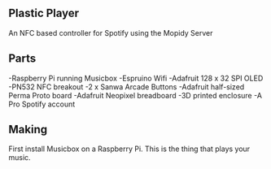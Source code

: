Plastic Player
--------------

An NFC based controller for Spotify using the Mopidy Server

Parts
-----

-Raspberry Pi running Musicbox
-Espruino Wifi
-Adafruit 128 x 32 SPI OLED
-PN532 NFC breakout
-2 x Sanwa Arcade Buttons
-Adafruit half-sized Perma Proto board
-Adafruit Neopixel breadboard
-3D printed enclosure
-A Pro Spotify account


Making
------

First install Musicbox on a Raspberry Pi. This is the thing that plays your music.
